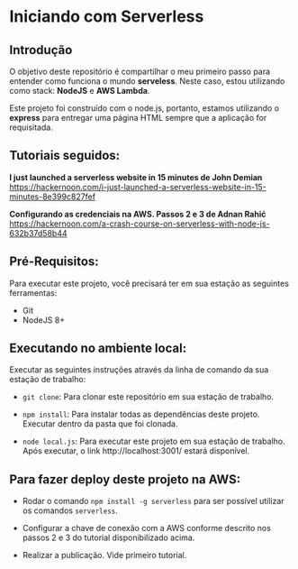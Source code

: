# Iniciando com Serverless #

## Introdução ##
O objetivo deste repositório é compartilhar o meu primeiro passo para entender como funciona o mundo **serveless**. Neste caso, estou utilizando como stack: **NodeJS** e **AWS Lambda**.

Este projeto foi construído com o node.js, portanto, estamos utilizando o **express** para entregar uma página HTML sempre que a aplicação for requisitada. 


## Tutoriais seguidos: ##

**I just launched a serverless website in 15 minutes de John Demian**
https://hackernoon.com/i-just-launched-a-serverless-website-in-15-minutes-8e399c827fef


**Configurando as credenciais na AWS. Passos 2 e 3 de Adnan Rahić**
https://hackernoon.com/a-crash-course-on-serverless-with-node-js-632b37d58b44

## Pré-Requisitos: ##
Para executar este projeto, você precisará ter em sua estação as seguintes ferramentas:

- Git
- NodeJS 8+

## Executando no ambiente local: ##
Executar as seguintes instruções através da linha de comando da sua estação de trabalho:

- `git clone`: Para clonar este repositório em sua estação de trabalho.

- `npm install`: Para instalar todas as dependências deste projeto. Executar dentro da pasta que foi clonada.

- `node local.js`: Para executar este projeto em sua estação de trabalho. Após executar, o link http://localhost:3001/ estará disponível.

## Para fazer deploy deste projeto na AWS: ##
- Rodar o comando `npm install -g serverless` para ser possível utilizar os comandos `serverless`.

- Configurar a chave de conexão com a AWS conforme descrito nos passos 2 e 3 do tutorial disponibilizado acima. 

- Realizar a publicação. Vide primeiro tutorial.
